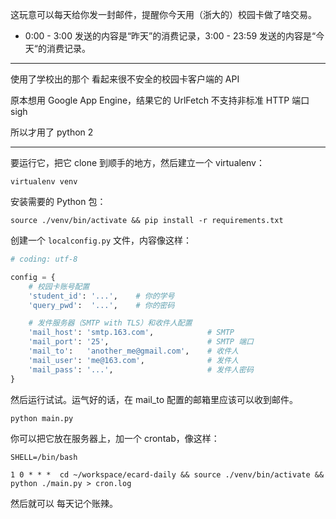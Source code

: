 这玩意可以每天给你发一封邮件，提醒你今天用（浙大的）校园卡做了啥交易。

* 0:00 - 3:00 发送的内容是“昨天”的消费记录，3:00 - 23:59 发送的内容是“今天“的消费记录。

- - -

使用了学校出的那个 看起来很不安全的校园卡客户端的 API

原本想用 Google App Engine，结果它的 UrlFetch 不支持非标准 HTTP 端口 sigh

所以才用了 python 2

- - -

要运行它，把它 clone 到顺手的地方，然后建立一个 virtualenv：

`virtualenv venv`

安装需要的 Python 包：

`source ./venv/bin/activate && pip install -r requirements.txt`

创建一个 `localconfig.py` 文件，内容像这样：

```python
# coding: utf-8

config = {
    # 校园卡账号配置
    'student_id': '...',    # 你的学号
    'query_pwd':  '...',    # 你的密码

    # 发件服务器（SMTP with TLS）和收件人配置
    'mail_host': 'smtp.163.com',            # SMTP
    'mail_port': '25',                      # SMTP 端口
    'mail_to':   'another_me@gmail.com',    # 收件人
    'mail_user': 'me@163.com',              # 发件人
    'mail_pass': '...',                     # 发件人密码
}
```

然后运行试试。运气好的话，在 mail_to 配置的邮箱里应该可以收到邮件。

`python main.py`

你可以把它放在服务器上，加一个 crontab，像这样：

```
SHELL=/bin/bash

1 0 * * *  cd ~/workspace/ecard-daily && source ./venv/bin/activate && python ./main.py > cron.log
```

然后就可以 每天记个账辣。
